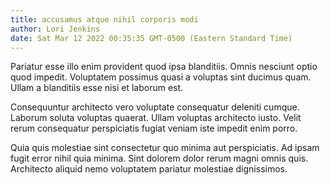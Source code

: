 ```yaml
---
title: accusamus atque nihil corporis modi
author: Lori Jenkins
date: Sat Mar 12 2022 00:35:35 GMT-0500 (Eastern Standard Time)
---
```

Pariatur esse illo enim provident quod ipsa blanditiis. Omnis nesciunt optio quod impedit. Voluptatem possimus quasi a voluptas sint ducimus quam. Ullam a blanditiis esse nisi et laborum est.

 Consequuntur architecto vero voluptate consequatur deleniti cumque. Laborum soluta voluptas quaerat. Ullam voluptas architecto iusto. Velit rerum consequatur perspiciatis fugiat veniam iste impedit enim porro.

 Quia quis molestiae sint consectetur quo minima aut perspiciatis. Ad ipsam fugit error nihil quia minima. Sint dolorem dolor rerum magni omnis quis. Architecto aliquid nemo voluptatem pariatur molestiae dignissimos.